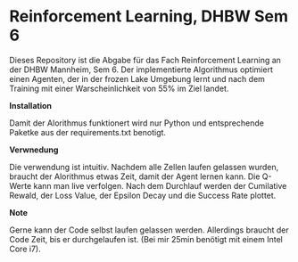 # Reinforcement Learning, DHBW Sem 6
Dieses Repository ist die Abgabe für das Fach Reinforcement Learning an der DHBW Mannheim, Sem 6. 
Der implementierte Algorithmus optimiert einen Agenten, der in der frozen Lake Umgebung lernt und nach dem Training mit einer Warscheinlichkeit von 55% im Ziel landet. 

**Installation** 

Damit der Alorithmus funktionert wird nur Python und entsprechende Paketke aus der requirements.txt benotigt.

**Verwnedung**

Die verwendung ist intuitiv. Nachdem alle Zellen laufen gelassen wurden, braucht der Alorithmus etwas Zeit, damit der Agent lernen kann. Die Q-Werte kann man live verfolgen. Nach dem Durchlauf werden der Cumilative Rewald, der Loss Value, der Epsilon Decay und die Success Rate plottet. 

**Note**

Gerne kann der Code selbst laufen gelassen werden. Allerdings braucht der Code Zeit, bis er durchgelaufen ist. (Bei mir 25min benötigt mit einem Intel Core i7).
